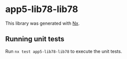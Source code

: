 # app5-lib78-lib78

This library was generated with [Nx](https://nx.dev).

## Running unit tests

Run `nx test app5-lib78-lib78` to execute the unit tests.
